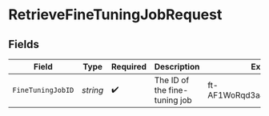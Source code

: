 # RetrieveFineTuningJobRequest


## Fields

| Field                          | Type                           | Required                       | Description                    | Example                        |
| ------------------------------ | ------------------------------ | ------------------------------ | ------------------------------ | ------------------------------ |
| `FineTuningJobID`              | *string*                       | :heavy_check_mark:             | The ID of the fine-tuning job<br/> | ft-AF1WoRqd3aJAHsqc9NY7iL8F    |